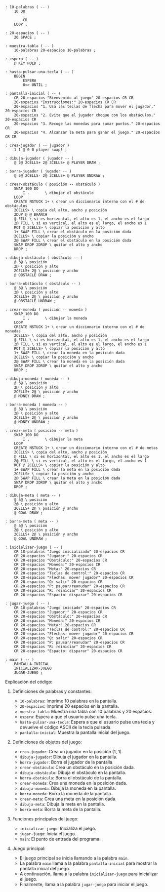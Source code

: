 ```forth
: 10-palabras ( -- )
    10 DO
        .
        CR
    LOOP ;

: 20-espacios ( -- )
    20 SPACE ;

: muestra-tabla ( -- )
    10-palabras 20-espacios 10-palabras ;

: espera ( -- )
    @ KEY HOLD ;

: hasta-pulsar-una-tecla ( -- )
    BEGIN
        ESPERA
        0<> UNTIL ;

: pantalla-inicial ( -- )
    CR 20-espacios "Bienvenido al juego" 20-espacios CR CR
    20-espacios "Instrucciones:" 20-espacios CR CR
    20-espacios "1. Usa las teclas de flecha para mover el jugador." 20-espacios CR
    20-espacios "2. Evita que el jugador choque con los obstáculos." 20-espacios CR
    20-espacios "3. Recoge las monedas para sumar puntos." 20-espacios CR
    20-espacios "4. Alcanzar la meta para ganar el juego." 20-espacios CR CR

: crea-jugador ( -- jugador )
    1 1 @ 0 0 player swap! ;

: dibuja-jugador ( jugador -- )
    @ 2@ 2CELLS+ 2@ 3CELLS+ @ PLAYER DRAW ;

: borra-jugador ( jugador -- )
    @ 2@ 2CELLS- 2@ 3CELLS+ @ PLAYER UNDRAW ;

: crear-obstáculo ( posición -- obstáculo )
    SWAP 100 DO
        I .       \ dibujar el obstáculo
    LOOP
    CREATE NSTUCK 1+ \ crear un diccionario interno con el # de obstáculos
    2CELLS> \ copia del alto, ancho y posición
    2DUP @ @ BRANCH
    @ FILL \ si es horizontal, el alto es 1, el ancho es el largo
    2@ FILL \ si es vertical, el alto es el largo, el ancho es 1
    ROT @ 2CELLS> \ copiar la posición y alto
    1+ SWAP FILL \ crear el obstáculo en la posición dada
    2CELLS> \ copiar la posición y ancho
    2@ SWAP FILL \ crear el obstáculo en la posición dada
    SWAP DROP 2DROP \ quitar el alto y ancho
    DROP ;

: dibuja-obstáculo ( obstáculo -- )
    @ 3@ \ posición
    2@ \ posición y alto
    2CELLS+ 2@ \ posición y ancho
    @ OBSTACLE DRAW ;

: borra-obstáculo ( obstáculo -- )
    @ 3@ \ posición
    2@ \ posición y alto
    2CELLS+ 2@ \ posición y ancho
    @ OBSTACLE UNDRAW ;

: crear-moneda ( posición -- moneda )
    SWAP 100 DO
        I .       \ dibujar la moneda
    LOOP
    CREATE NSTUCK 1+ \ crear un diccionario interno con el # de monedas
    2CELLS> \ copia del alto, ancho y posición
    @ FILL \ si es horizontal, el alto es 1, el ancho es el largo
    2@ FILL \ si es vertical, el alto es el largo, el ancho es 1
    ROT @ 2CELLS> \ copiar la posición y alto
    1+ SWAP FILL \ crear la moneda en la posición dada
    2CELLS> \ copiar la posición y ancho
    2@ SWAP FILL \ crear la moneda en la posición dada
    SWAP DROP 2DROP \ quitar el alto y ancho
    DROP ;

: dibuja-moneda ( moneda -- )
    @ 3@ \ posición
    2@ \ posición y alto
    2CELLS+ 2@ \ posición y ancho
    @ MONEY DRAW ;

: borra-moneda ( moneda -- )
    @ 3@ \ posición
    2@ \ posición y alto
    2CELLS+ 2@ \ posición y ancho
    @ MONEY UNDRAW ;

: crear-meta ( posición -- meta )
    SWAP 100 DO
        I .       \ dibujar la meta
    LOOP
    CREATE NSTUCK 1+ \ crear un diccionario interno con el # de metas
    2CELLS> \ copia del alto, ancho y posición
    @ FILL \ si es horizontal, el alto es 1, el ancho es el largo
    2@ FILL \ si es vertical, el alto es el largo, el ancho es 1
    ROT @ 2CELLS> \ copiar la posición y alto
    1+ SWAP FILL \ crear la meta en la posición dada
    2CELLS> \ copiar la posición y ancho
    2@ SWAP FILL \ crear la meta en la posición dada
    SWAP DROP 2DROP \ quitar el alto y ancho
    DROP ;

: dibuja-meta ( meta -- )
    @ 3@ \ posición
    2@ \ posición y alto
    2CELLS+ 2@ \ posición y ancho
    @ GOAL DRAW ;

: borra-meta ( meta -- )
    @ 3@ \ posición
    2@ \ posición y alto
    2CELLS+ 2@ \ posición y ancho
    @ GOAL UNDRAW ;

: inicializar-juego ( -- )
    CR 10-palabras "Juego inicializado" 20-espacios CR
    CR 20-espacios "Jugador:" 20-espacios CR
    CR 20-espacios "Obstáculo:" 20-espacios CR
    CR 20-espacios "Moneda:" 20-espacios CR
    CR 20-espacios "Meta:" 20-espacios CR
    CR 20-espacios "Teclas de control:" 20-espacios CR
    CR 20-espacios "Flechas: mover jugador" 20-espacios CR
    CR 20-espacios "Q: salir" 20-espacios CR
    CR 20-espacios "P: pausar/reanudar" 20-espacios CR
    CR 20-espacios "R: reiniciar" 20-espacios CR
    CR 20-espacios "Espacio: disparar" 20-espacios CR

: jugar-juego ( -- )
    CR 10-palabras "Juego iniciado" 20-espacios CR
    CR 20-espacios "Jugador:" 20-espacios CR
    CR 20-espacios "Obstáculo:" 20-espacios CR
    CR 20-espacios "Moneda:" 20-espacios CR
    CR 20-espacios "Meta:" 20-espacios CR
    CR 20-espacios "Teclas de control:" 20-espacios CR
    CR 20-espacios "Flechas: mover jugador" 20-espacios CR
    CR 20-espacios "Q: salir" 20-espacios CR
    CR 20-espacios "P: pausar/reanudar" 20-espacios CR
    CR 20-espacios "R: reiniciar" 20-espacios CR
    CR 20-espacios "Espacio: disparar" 20-espacios CR

: main ( -- )
    PANTALLA-INICIAL
    INICIALIZAR-JUEGO
    JUGAR-JUEGO ;
```

Explicación del código:

1. Definiciones de palabras y constantes:

    * `10-palabras`: Imprime 10 palabras en la pantalla.
    * `20-espacios`: Imprime 20 espacios en la pantalla.
    * `muestra-tabla`: Muestra una tabla con 10 palabras y 20 espacios.
    * `espera`: Espera a que el usuario pulse una tecla.
    * `hasta-pulsar-una-tecla`: Espera a que el usuario pulse una tecla y devuelve el código ASCII de la tecla pulsada.
    * `pantalla-inicial`: Muestra la pantalla inicial del juego.

2. Definiciones de objetos del juego:

    * `crea-jugador`: Crea un jugador en la posición (1, 1).
    * `dibuja-jugador`: Dibuja el jugador en la pantalla.
    * `borra-jugador`: Borra el jugador de la pantalla.
    * `crear-obstáculo`: Crea un obstáculo en la posición dada.
    * `dibuja-obstáculo`: Dibuja el obstáculo en la pantalla.
    * `borra-obstáculo`: Borra el obstáculo de la pantalla.
    * `crear-moneda`: Crea una moneda en la posición dada.
    * `dibuja-moneda`: Dibuja la moneda en la pantalla.
    * `borra-moneda`: Borra la moneda de la pantalla.
    * `crear-meta`: Crea una meta en la posición dada.
    * `dibuja-meta`: Dibuja la meta en la pantalla.
    * `borra-meta`: Borra la meta de la pantalla.

3. Funciones principales del juego:

    * `inicializar-juego`: Inicializa el juego.
    * `jugar-juego`: Inicia el juego.
    * `main`: El punto de entrada del programa.

4. Juego principal:

    * El juego principal se inicia llamando a la palabra `main`.
    * La palabra `main` llama a la palabra `pantalla-inicial` para mostrar la pantalla inicial del juego.
    * A continuación, llama a la palabra `inicializar-juego` para inicializar el juego.
    * Finalmente, llama a la palabra `jugar-juego` para iniciar el juego.